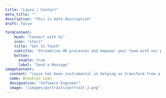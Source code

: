 ```yaml
---
title: "Loyva | Contact"
meta_title: ""
description: "this is meta description"
draft: false

formContent:
    head: "Connect with Us"
    icon: "stars"
    title: "Get In Touch"
    subtitle: "Streamline HR processes and empower your team with our products. Facilitate manage employee data."
    button:
      enable: true
      label: "Send a Message"
imageContent:
  content: "Loyva has been instrumental in helping us transform from a paper based to a digital first company"
  name: Brooklyn Lean
  designation: "Software Engineer"
  image: "/images/portraits/portrait_2.png"
---
```

